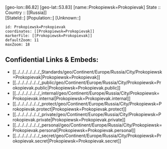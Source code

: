 ﻿---
location: [53.83,86.82] 
mapzoom: [7,12] 
mapmarker: city 
type: City
tags:
- geo/City


SpocWebEntityId: 33533
isDeleted: false
confidential: public

---
[geo-lon::86.82] 
[geo-lat::53.83] 
[name::Prokopiewsk=Prokopievak] 
State ::  
Country :: [[Russia]]  
[StateId::] 
[Population::] 
[Unknown::] 


```leaflet
id: Prokopiewsk=Prokopievak
coordinates: [[Prokopiewsk=Prokopievak]] 
markerFile: [[Prokopiewsk=Prokopievak]] 
defaultZoom: 11 
maxZoom: 18
```


## Confidential Links & Embeds: 
- [[../../../../../../_Standards/geo/Continent/Europe/Russia/City/Prokopiewsk=Prokopievak|Prokopiewsk=Prokopievak]] 
- [[../../../../../../_public/geo/Continent/Europe/Russia/City/Prokopiewsk=Prokopievak.public|Prokopiewsk=Prokopievak.public]] 
- [[../../../../../../_internal/geo/Continent/Europe/Russia/City/Prokopiewsk=Prokopievak.internal|Prokopiewsk=Prokopievak.internal]] 
- [[../../../../../../_protect/geo/Continent/Europe/Russia/City/Prokopiewsk=Prokopievak.protect|Prokopiewsk=Prokopievak.protect]] 
- [[../../../../../../_private/geo/Continent/Europe/Russia/City/Prokopiewsk=Prokopievak.private|Prokopiewsk=Prokopievak.private]] 
- [[../../../../../../_personal/geo/Continent/Europe/Russia/City/Prokopiewsk=Prokopievak.personal|Prokopiewsk=Prokopievak.personal]] 
- [[../../../../../../_secret/geo/Continent/Europe/Russia/City/Prokopiewsk=Prokopievak.secret|Prokopiewsk=Prokopievak.secret]] 
